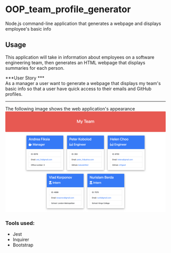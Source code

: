 # OOP_team_profile_generator
Node.js command-line application that generates a webpage and displays employee's basic info

## Usage
This application will take in information about employees on a software engineering team, then generates an HTML webpage that displays summaries for each person. 

***User Story *** <br />
As a manager a user want to generate a webpage that displays my team's basic info so that a user have quick access to their emails and GitHub profiles.


---------------------------
The following  image shows the web application's appearance
![alt team_generator_project demo](assets/OOP_teamGenerator_demo.png)

### Tools used:
* Jest
* Inquirer
* Bootstrap